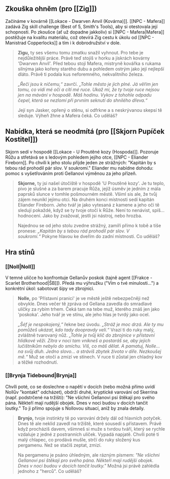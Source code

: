 ## Zkouška ohněm (pro [[Zig]])
Začínáme v kovárně [[Lokace - Dwarven Anvil (Kovárna)]]. [[NPC - Mafera]] zadává Zig skill challenge (Best of 5, Smith's Tools), aby si otestovala její schopnosti. Po zkoušce (ať už dopadne jakkoliv) si [[NPC - Mafera|Mafera]] postěžuje na kvalitu materiálu, což otevírá Zig cestu k úkolu od [[NPC - Manistrad Copperlocks]] a tím i k dobrodružství v dole.

> **Zigu,** ty ses všemu tomu zmatku snažil vyhnout. Pro tebe je nejdůležitější práce. Právě teď stojíš v horku a jiskrách kovárny 'Dwarven Anvil'. Před tebou stojí Mafera, mistryně kovářka s rukama silnýma jako kořeny starého dubu a pohledem ostrým jako její nejlepší dláto. Právě ti podala kus neforemného, nekvalitního železa.
> 
> *„Řeči jsou k ničemu,“* zavrčí. *„Tohle město je jich plné. Já věřím jen tomu, co vidí mé oči a cítí mé ruce. Ukaž mi, že ty tvoje ruce nejsou jen na mávání v hospodě. Máš hodinu. Vykov z tohohle odpadu čepel, která se nezlomí při prvním seknutí do shnilého dřeva.“*
> 
> Její syn Jasker, opřený o stěnu, si odfrkne a s neskrývanou skepsí tě sleduje. Výheň žhne a Mafera čeká. Co uděláš?
## Nabídka, která se neodmítá (pro [[Skjorn Pupíček Kostitel]])
Skjorn sedí v hospodě [[Lokace - U Proutěné kozy (Hospoda)]]. Pozoruje Růžu a střetává se s ledovým pohledem jejího otce, [[NPC - Eliander Fireborn]]. Po chvíli k jeho stolu přijde jeden ze strážných: "Kapitán by s tebou rád prohodil pár slov. V soukromí." Eliander mu nabídne dohodu: pomoc s vyšetřováním proti Gellanovi výměnou za jeho přízeň.

> **Skjorne,** ty jsi našel útočiště v hospodě 'U Proutěné kozy'. Je tu teplo, pivo je slušné a za barem pracuje Růža, jejíž úsměv je jedním z mála paprsků slunce v tomhle pošmourném městě. Všiml sis ale, že tvůj zájem neunikl jejímu otci. Na druhém konci místnosti sedí kapitán Eliander Fireborn. Jeho tvář je jako vytesaná z kamene a jeho oči tě sledují pokaždé, když se ty tvoje otočí k Růže. Není to nenávist, spíš... hodnocení. Jako by zvažoval, jestli jsi nástroj, nebo hrozba.
> 
> Najednou se od jeho stolu zvedne strážný, zamíří přímo k tobě a tiše pronese: *„Kapitán by s tebou rád prohodil pár slov. V soukromí.“* Pokyne hlavou ke dveřím do zadní místnosti. Co uděláš?

## Hra stínů
### [[Noll|Noll]]
V temné uličce ho konfrontuje Gellanův poskok (tajně agent [[Frakce - Scarlet Brotherhood|ŠB]]). Předá mu výhružku ("Vím o tvé minulosti...") a konkrétní úkol: sabotovat šípy ve zbrojnici.

> **Nolle,** po 'Přístavní pranici' je ve městě ještě nebezpečněji než obvykle. Dnes večer tě zpráva od Gellana zavedla do smradlavé uličky za rybím trhem. Čeká tam na tebe muž, kterého znáš jen jako 'poskoka'. Jeho tvář je ve stínu, ale jeho hlas je tvrdý jako ocel.
> 
> *„Šéf je nespokojený,“* řekne bez úvodu. *„Stráž je moc drzá. Ale ty mu pomůžeš ukázat, kdo tady doopravdy velí.“* Vrazí ti do ruky malý, zvláštně tvarovaný nůž. *„Tohle je tvůj klíč do zbrojnice v přístavní hlídkové věži. Zítra v noci tam vnikneš a postaráš se, aby jejich lučištníkům nebylo do smíchu. Víš, co máš dělat. A pamatuj, Nolle... na svůj dluh. Jedno slovo... a strávíš zbytek života v díře. Nezkoušej mě.“* Muž se otočí a zmizí ve stínech. V ruce ti zůstal jen chladný kov a těžké rozhodnutí.

### [[Brynja Tidebound|Brynja]]
Chvíli poté, co se doslechne o napětí v docích (nebo možná přímo uvidí Nollův "kontakt" odcházet), obdrží druhé, kryptické varování od Skerrina (např. podstrčené na tržišti): "Ne všichni Gellanovi psi štěkají pro svého pána. Někteří mají rudější obojek. Dnes v noci budou v docích tančit loutky." To ji přímo spojuje s Nollovou situací, aniž by znala detaily.

> **Brynjo,** tvoje instinkty tě po varování držely dál od hlavních potyček. Dnes tě ale neklid zavedl na tržiště, které sousedí s přístavem. Právě když procházíš davem, všimneš si muže s tvrdou tváří, který se rychle vzdaluje z jedné z postranních uliček. Vypadá napjatě. Chvíli poté ti malý chlapec, co prodává mušle, strčí do ruky složený kus pergamenu. Než se stačíš zeptat, zmizí.
> 
> Na pergamenu je psáno úhledným, ale rázným písmem: *"Ne všichni Gellanovi psi štěkají pro svého pána. Někteří mají rudější obojek. Dnes v noci budou v docích tančit loutky."* Možná jsi právě zahlédla jednoho z "herců". Co uděláš?